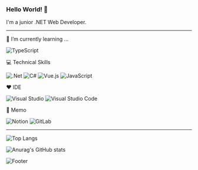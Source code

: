 ### Hello World! 🌱
I'm a junior .NET Web Developer.

- - -

🔭 I’m currently learning ...

![TypeScript](https://img.shields.io/badge/typescript-%23007ACC.svg?style=for-the-badge&logo=typescript&logoColor=white)

:computer: Technical Skills

![.Net](https://img.shields.io/badge/.NET-5C2D91?style=for-the-badge&logo=.net&logoColor=white) ![C#](https://img.shields.io/badge/c%23-%23239120.svg?style=for-the-badge&logo=c-sharp&logoColor=white) ![Vue.js](https://img.shields.io/badge/vuejs-%2335495e.svg?style=for-the-badge&logo=vuedotjs&logoColor=%234FC08D) ![JavaScript](https://img.shields.io/badge/javascript-%23323330.svg?style=for-the-badge&logo=javascript&logoColor=%23F7DF1E)

:heart: IDE

![Visual Studio](https://img.shields.io/badge/Visual%20Studio-5C2D91.svg?style=for-the-badge&logo=visual-studio&logoColor=white) ![Visual Studio Code](https://img.shields.io/badge/Visual%20Studio%20Code-0078d7.svg?style=for-the-badge&logo=visual-studio-code&logoColor=white)

:book: Memo

![Notion](https://img.shields.io/badge/Notion-%23000000.svg?style=for-the-badge&logo=notion&logoColor=white)  ![GitLab](https://img.shields.io/badge/gitlab-%23181717.svg?style=for-the-badge&logo=gitlab&logoColor=white)

- - -

![Top Langs](https://github-readme-stats.vercel.app/api/top-langs/?username=cds9046&layout=compact&hide=css,scss,typescript&theme=github_dark) 

![Anurag's GitHub stats](https://github-readme-stats.vercel.app/api?username=cds9046&show_icons=true&theme=github_dark)

![Footer](https://capsule-render.vercel.app/api?type=waving&color=auto&height=200&section=footer)


<!--
**cds9046/cds9046** is a ✨ _special_ ✨ repository because its `README.md` (this file) appears on your GitHub profile.

Here are some ideas to get you started:

- 🔭 I’m currently working on ...
- 🌱 I’m currently learning ...
- 👯 I’m looking to collaborate on ...
- 🤔 I’m looking for help with ...
- 💬 Ask me about ...
- 📫 How to reach me: ...
- 😄 Pronouns: ...
- ⚡ Fun fact: ...
-->
